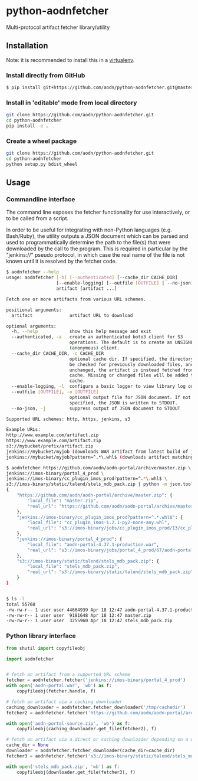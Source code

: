 # python-aodnfetcher
Multi-protocol artifact fetcher library/utility

## Installation

Note: it is recommended to install this in a [virtualenv](https://virtualenv.pypa.io/en/stable/).

### Install directly from GitHub
```bash
$ pip install git+https://github.com/aodn/python-aodnfetcher.git@master
```

### Install in 'editable' mode from local directory
```bash
git clone https://github.com/aodn/python-aodnfetcher.git
cd python-aodnfetcher
pip install -e .
```

### Create a wheel package
```bash
git clone https://github.com/aodn/python-aodnfetcher.git
cd python-aodnfetcher
python setup.py bdist_wheel
```

## Usage

### Commandline interface

The command line exposes the fetcher functionality for use interactively, or to be called from a script.

In order to be useful for integrating with non-Python languages (e.g. Bash/Ruby), the utility outputs a JSON document
which can be parsed and used to programmatically determine the path to the file(s) that were downloaded by the call to
the program. This is required in particular by the "jenkins://" pseudo protocol, in which case the real name of the file
is not known until it is resolved by the fetcher code.

```bash
$ aodnfetcher --help
usage: aodnfetcher [-h] [--authenticated] [--cache_dir CACHE_DIR]
                   [--enable-logging] [--outfile [OUTFILE] | --no-json]
                   artifact [artifact ...]

Fetch one or more artifacts from various URL schemes.

positional arguments:
  artifact              artifact URL to download

optional arguments:
  -h, --help            show this help message and exit
  --authenticated, -a   create an authenticated boto3 client for S3
                        operations. The default is to create an UNSIGNED
                        (anonymous) client.
  --cache_dir CACHE_DIR, -c CACHE_DIR
                        optional cache dir. If specified, the directory will
                        be checked for previously downloaded files, and if
                        unchanged, the artifact is instead fetched from the
                        cache. Missing or changed files will be added to the
                        cache.
  --enable-logging, -l  configure a basic logger to view library log output
  --outfile [OUTFILE], -o [OUTFILE]
                        optional output file for JSON document. If not
                        specified, the JSON is written to STDOUT.
  --no-json, -j         suppress output of JSON document to STDOUT

Supported URL schemes: http, https, jenkins, s3

Example URLs:
http://www.example.com/artifact.zip
https://www.example.com/artifact.zip
s3://mybucket/prefix/artifact.zip
jenkins://mybucket/myjob (downloads WAR artifact from latest build of job)
jenkins://mybucket/myjob?pattern=^.*\.whl$ (downloads artifact matching given pattern from latest build of job)
```

```bash
$ aodnfetcher https://github.com/aodn/aodn-portal/archive/master.zip \
jenkins://imos-binary/portal_4_prod \
jenkins://imos-binary/cc_plugin_imos_prod?pattern=^.*\.whl$ \
s3://imos-binary/static/talend/stels_mdb_pack.zip | python -m json.tool
{
    "https://github.com/aodn/aodn-portal/archive/master.zip": {
        "local_file": "master.zip",
        "real_url": "https://github.com/aodn/aodn-portal/archive/master.zip"
    },
    "jenkins://imos-binary/cc_plugin_imos_prod?pattern=^.*.whl$": {
        "local_file": "cc_plugin_imos-1.2.1-py2-none-any.whl",
        "real_url": "s3://imos-binary/jobs/cc_plugin_imos_prod/13/cc_plugin_imos-1.2.1-py2-none-any.whl"
    },
    "jenkins://imos-binary/portal_4_prod": {
        "local_file": "aodn-portal-4.37.1-production.war",
        "real_url": "s3://imos-binary/jobs/portal_4_prod/67/aodn-portal-4.37.1-production.war"
    },
    "s3://imos-binary/static/talend/stels_mdb_pack.zip": {
        "local_file": "stels_mdb_pack.zip",
        "real_url": "s3://imos-binary/static/talend/stels_mdb_pack.zip"
    }
}


$ ls -l
total 55768
-rw-rw-r-- 1 user user 44664939 Apr 18 12:47 aodn-portal-4.37.1-production.war
-rw-rw-r-- 1 user user  9181648 Apr 18 12:47 master.zip
-rw-rw-r-- 1 user user  3255960 Apr 18 12:47 stels_mdb_pack.zip
```

### Python library interface

```python
from shutil import copyfileobj

import aodnfetcher


# fetch an artifact from a supported URL scheme
fetcher = aodnfetcher.fetcher('jenkins://imos-binary/portal_4_prod')
with open('aodn-portal.war', 'wb') as f:
    copyfileobj(fetcher.handle, f)

# fetch an artifact via a caching downloader
caching_downloader = aodnfetcher.fetcher_downloader('/tmp/cachedir')
fetcher2 = aodnfetcher.fetcher('https://github.com/aodn/aodn-portal/archive/master.zip')

with open('aodn-portal-source.zip', 'wb') as f:
    copyfileobj(caching_downloader.get_file(fetcher2), f)

# fetch an artifact via a direct or caching downloader depending on a whether cache_dir is supplied
cache_dir = None
downloader = aodnfetcher.fetcher_downloader(cache_dir=cache_dir)
fetcher3 = aodnfetcher.fetcher('s3://imos-binary/static/talend/stels_mdb_pack.zip')

with open('stels_mdb_pack.zip', 'wb') as f:
    copyfileobj(downloader.get_file(fetcher3), f)
```
